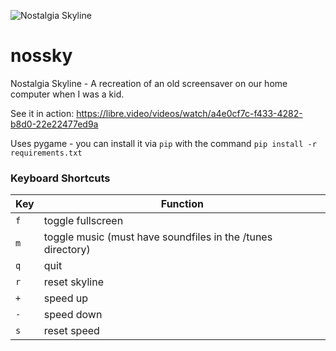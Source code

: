 ![Nostalgia Skyline](https://user-images.githubusercontent.com/811277/83960433-58f1b980-a878-11ea-8d1b-31ea9f9cb7d3.png)

# nossky
Nostalgia Skyline - A recreation of an old screensaver on our home computer when I was a kid.

See it in action: https://libre.video/videos/watch/a4e0cf7c-f433-4282-b8d0-22e22477ed9a

Uses pygame - you can install it via `pip` with the command `pip install -r requirements.txt`

### Keyboard Shortcuts
Key | Function
--- | ---
`f` | toggle fullscreen
`m` | toggle music (must have soundfiles in the /tunes directory)
`q` | quit
`r` | reset skyline
`+` | speed up
`-` | speed down
`s` | reset speed
